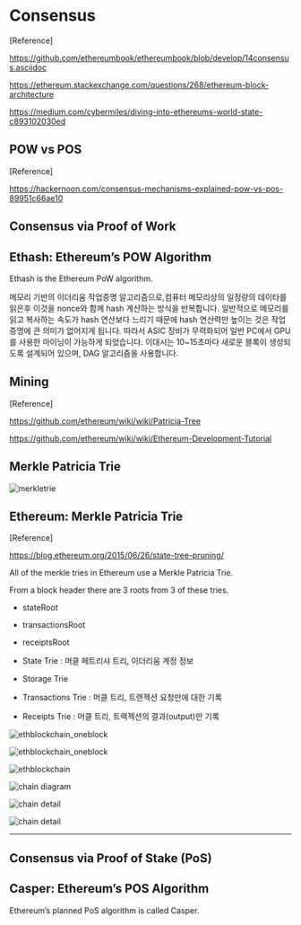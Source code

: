 # Consensus

[Reference]

https://github.com/ethereumbook/ethereumbook/blob/develop/14consensus.asciidoc

https://ethereum.stackexchange.com/questions/268/ethereum-block-architecture

https://medium.com/cybermiles/diving-into-ethereums-world-state-c893102030ed

## POW vs POS

[Reference]

https://hackernoon.com/consensus-mechanisms-explained-pow-vs-pos-89951c66ae10

## Consensus via Proof of Work

 
## Ethash: Ethereum’s POW Algorithm 
Ethash is the Ethereum PoW algorithm. 

 메모리 기반의 이더리움 작업증명 알고리즘으로,컴퓨터 메모리상의 일정량의 데이타를 읽은후 이것을 nonce와 함께 hash 계산하는 방식을 반복합니다. 일반적으로 메모리를 읽고 복사하는 속도가 hash 연산보다 느리기 때문에 hash 연산력만 높이는 것은 작업증명에 큰 의미가 없어지게 됩니다. 따라서 ASIC 장비가 무력화되어 일반 PC에서 GPU를 사용한 마이닝이 가능하게 되었습니다. 이대시는 10~15초마다 새로운 블록이 생성되도록 설계되어 있으며, DAG 알고리즘을 사용합니다.
 

## Mining
[Reference]

https://github.com/ethereum/wiki/wiki/Patricia-Tree

https://github.com/ethereum/wiki/wiki/Ethereum-Development-Tutorial


## Merkle Patricia Trie



![merkletrie](assets/merkletrie.png)

## Ethereum: Merkle Patricia Trie

[Reference]

https://blog.ethereum.org/2015/06/26/state-tree-pruning/


All of the merkle tries in Ethereum use a Merkle Patricia Trie.

From a block header there are 3 roots from 3 of these tries.

- stateRoot
- transactionsRoot
- receiptsRoot



- State Trie : 머클 페트리샤 트리, 이더리움 계정 정보
- Storage Trie
- Transactions Trie : 머클 트리, 트랜젝션 요청만에 대한 기록
- Receipts Trie : 머클 트리, 트랙젝션의 결과(output)만 기록


![ethblockchain_oneblock](assets/blockstructure.jpeg)

![ethblockchain_oneblock](assets/ethblockchain_oneblock.png)


![ethblockchain](assets/ethblockchain.png)


![chain diagram](assets/chaindiag.png)

![chain detail](assets/chaindetail.png)

![chain detail](assets/ethtrie.png)






---

## Consensus via Proof of Stake (PoS)

## Casper: Ethereum’s POS Algorithm

 Ethereum’s planned PoS algorithm is called Casper. 